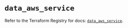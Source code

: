 # `data_aws_service`

Refer to the Terraform Registry for docs: [`data_aws_service`](https://registry.terraform.io/providers/hashicorp/aws/6.6.0/docs/data-sources/service).
